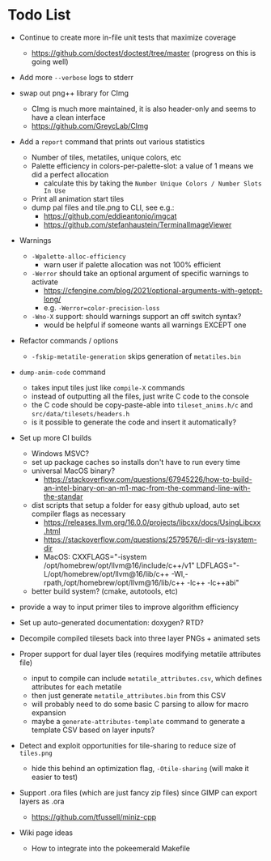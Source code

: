 # Todo List

+ Continue to create more in-file unit tests that maximize coverage
  + https://github.com/doctest/doctest/tree/master (progress on this is going well)

+ Add more `--verbose` logs to stderr

+ swap out png++ library for CImg
  + CImg is much more maintained, it is also header-only and seems to have a clean interface
  + https://github.com/GreycLab/CImg

+ Add a `report` command that prints out various statistics
  + Number of tiles, metatiles, unique colors, etc
  + Palette efficiency in colors-per-palette-slot: a value of 1 means we did a perfect allocation
    + calculate this by taking the `Number Unique Colors / Number Slots In Use`
  + Print all animation start tiles
  + dump pal files and tile.png to CLI, see e.g.:
    + https://github.com/eddieantonio/imgcat
    + https://github.com/stefanhaustein/TerminalImageViewer

+ Warnings
  + `-Wpalette-alloc-efficiency`
    + warn user if palette allocation was not 100% efficient
  + `-Werror` should take an optional argument of specific warnings to activate
    + https://cfengine.com/blog/2021/optional-arguments-with-getopt-long/
    + e.g. `-Werror=color-precision-loss`
  + `-Wno-X` support: should warnings support an off switch syntax?
    + would be helpful if someone wants all warnings EXCEPT one

+ Refactor commands / options
  + `-fskip-metatile-generation` skips generation of `metatiles.bin`

+ `dump-anim-code` command
  + takes input tiles just like `compile-X` commands
  + instead of outputting all the files, just write C code to the console
  + the C code should be copy-paste-able into `tileset_anims.h/c` and `src/data/tilesets/headers.h`
  + is it possible to generate the code and insert it automatically?

+ Set up more CI builds
  + Windows MSVC?
  + set up package caches so installs don't have to run every time
  + universal MacOS binary?
    + https://stackoverflow.com/questions/67945226/how-to-build-an-intel-binary-on-an-m1-mac-from-the-command-line-with-the-standar
  + dist scripts that setup a folder for easy github upload, auto set compiler flags as necessary
    + https://releases.llvm.org/16.0.0/projects/libcxx/docs/UsingLibcxx.html
    + https://stackoverflow.com/questions/2579576/i-dir-vs-isystem-dir
    + MacOS:
      CXXFLAGS="-isystem /opt/homebrew/opt/llvm@16/include/c++/v1" LDFLAGS="-L/opt/homebrew/opt/llvm@16/lib/c++ -Wl,-rpath,/opt/homebrew/opt/llvm@16/lib/c++ -lc++ -lc++abi"
  + better build system? (cmake, autotools, etc)

+ provide a way to input primer tiles to improve algorithm efficiency

+ Set up auto-generated documentation: doxygen? RTD?

+ Decompile compiled tilesets back into three layer PNGs + animated sets

+ Proper support for dual layer tiles (requires modifying metatile attributes file)
  + input to compile can include `metatile_attributes.csv`, which defines attributes for each metatile
  + then just generate `metatile_attributes.bin` from this CSV
  + will probably need to do some basic C parsing to allow for macro expansion
  + maybe a `generate-attributes-template` command to generate a template CSV based on layer inputs?

+ Detect and exploit opportunities for tile-sharing to reduce size of `tiles.png`
  + hide this behind an optimization flag, `-Otile-sharing` (will make it easier to test)

+ Support .ora files (which are just fancy zip files) since GIMP can export layers as .ora
  + https://github.com/tfussell/miniz-cpp

+ Wiki page ideas
  + How to integrate into the pokeemerald Makefile
